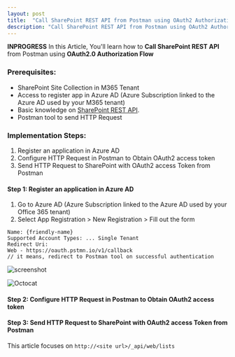 ```yaml
---
layout: post
title:  "Call SharePoint REST API from Postman using OAuth2 Authorization Flow"
description: "Call SharePoint REST API from Postman using OAuth2 Authorization Flow"
---
```

**INPROGRESS**
In this Article, You'll learn how to **Call SharePoint REST API** from Postman using **OAuth2.0 Authorization Flow**

### Prerequisites:
* SharePoint Site Collection in M365 Tenant
* Access to register app in Azure AD (Azure Subscription linked to the Azure AD used by your M365 tenant)
* Basic knowledge on [SharePoint REST API](https://docs.microsoft.com/en-us/sharepoint/dev/sp-add-ins/complete-basic-operations-using-sharepoint-rest-endpoints).
* Postman tool to send HTTP Request


### Implementation Steps:
1. Register an application in Azure AD
1. Configure HTTP Request in Postman to Obtain OAuth2 access token
1. Send HTTP Request to SharePoint with OAuth2 access Token from Postman

#### Step 1: Register an application in Azure AD
1. Go to Azure AD (Azure Subscription linked to the Azure AD used by your Office 365 tenant)
1. Select App Registration > New Registration > Fill out the form

```
Name: {friendly-name}
Supported Account Types: ... Single Tenant
Redirect Uri: 
Web - https://oauth.pstmn.io/v1/callback 
// it means, redirect to Postman tool on successful authentication
```
![screenshot](https://github.com/vstudio365/blog/assets/app-registration-form-01.jpg)

![Octocat](https://github.githubassets.com/images/icons/emoji/octocat.png)



    
#### Step 2: Configure HTTP Request in Postman to Obtain OAuth2 access token

#### Step 3: Send HTTP Request to SharePoint with OAuth2 access Token from Postman
 This article focuses on `http://<site url>/_api/web/lists`
